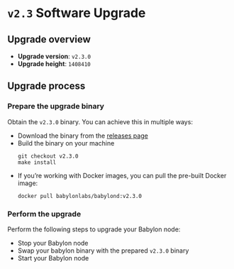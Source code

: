 # `v2.3` Software Upgrade

## Upgrade overview

- **Upgrade version**: `v2.3.0`
- **Upgrade height**: `1408410`

## Upgrade process

### Prepare the upgrade binary

Obtain the `v2.3.0` binary. You can achieve this in multiple ways:
  - Download the binary from the [releases
    page](https://github.com/babylonlabs-io/babylon/releases/tag/v2.3.0)
  - Build the binary on your machine
    ```shell
    git checkout v2.3.0
    make install
    ```
  - If you’re working with Docker images, you can pull the pre-built Docker image:
    ```shell
    docker pull babylonlabs/babylond:v2.3.0
    ```

### Perform the upgrade

Perform the following steps to upgrade your Babylon node:
* Stop your Babylon node
* Swap your babylon binary with the prepared `v2.3.0` binary
* Start your Babylon node